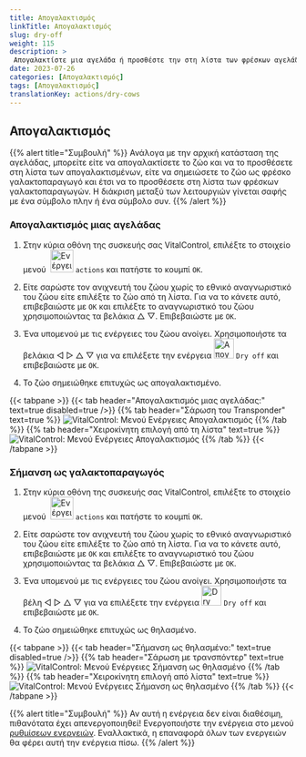 ```yaml
---
title: Απογαλακτισμός
linkTitle: Απογαλακτισμός
slug: dry-off
weight: 115
description: >
 Απογαλακτίστε μια αγελάδα ή προσθέστε την στη λίστα των φρέσκων αγελάδων
date: 2023-07-26
categories: [Απογαλακτισμός]
tags: [Απογαλακτισμός]
translationKey: actions/dry-cows
---
```


## Απογαλακτισμός

{{% alert title="Συμβουλή" %}}
Ανάλογα με την αρχική κατάσταση της αγελάδας, μπορείτε είτε να απογαλακτίσετε το ζώο και να το προσθέσετε στη λίστα των απογαλακτισμένων, είτε να σημειώσετε το ζώο ως φρέσκο γαλακτοπαραγωγό και έτσι να το προσθέσετε στη λίστα των φρέσκων γαλακτοπαραγωγών. Η διάκριση μεταξύ των λειτουργιών γίνεται σαφής με ένα σύμβολο πλην ή ένα σύμβολο συν.
{{% /alert %}}

### Απογαλακτισμός μιας αγελάδας

1. Στην κύρια οθόνη της συσκευής σας VitalControl, επιλέξτε το στοιχείο μενού &nbsp;<img src="/icons/actions.svg" width="40" align="bottom" alt="Ενέργειες" /> `actions` και πατήστε το κουμπί `OK`.

2. Είτε σαρώστε τον ανιχνευτή του ζώου χωρίς το εθνικό αναγνωριστικό του ζώου είτε επιλέξτε το ζώο από τη λίστα. Για να το κάνετε αυτό, επιβεβαιώστε με `OK` και επιλέξτε το αναγνωριστικό του ζώου χρησιμοποιώντας τα βελάκια △ ▽. Επιβεβαιώστε με `OK`.

3. Ένα υπομενού με τις ενέργειες του ζώου ανοίγει. Χρησιμοποιήστε τα βελάκια ◁ ▷ △ ▽ για να επιλέξετε την ενέργεια <img src="/icons/actions/dryoff-plus.svg" width="35" align="bottom" alt="Απογαλακτισμός" /> `Dry off` και επιβεβαιώστε με `OK`.

4. Το ζώο σημειώθηκε επιτυχώς ως απογαλακτισμένο.

{{< tabpane >}}
{{< tab header="Απογαλακτισμός μιας αγελάδας:" text=true disabled=true />}}
{{% tab header="Σάρωση του Transponder" text=true %}}
![VitalControl: Μενού Ενέργειες Απογαλακτισμός](../images/dryoff-scan.png "Απογαλακτισμός μιας αγελάδας")
{{% /tab %}}
{{% tab header="Χειροκίνητη επιλογή από τη λίστα" text=true %}}
![VitalControl: Μενού Ενέργειες Απογαλακτισμός](../images/dryoff.png "Απογαλακτισμός μιας αγελάδας")
{{% /tab %}}
{{< /tabpane >}}

### Σήμανση ως γαλακτοπαραγωγός

1. Στην κύρια οθόνη της συσκευής σας VitalControl, επιλέξτε το στοιχείο μενού &nbsp;<img src="/icons/actions.svg" width="40" align="bottom" alt="Ενέργειες" /> `actions` και πατήστε το κουμπί `OK`.

2. Είτε σαρώστε τον ανιχνευτή του ζώου χωρίς το εθνικό αναγνωριστικό του ζώου είτε επιλέξτε το ζώο από τη λίστα. Για να το κάνετε αυτό, επιβεβαιώστε με `OK` και επιλέξτε το αναγνωριστικό του ζώου χρησιμοποιώντας τα βελάκια △ ▽. Επιβεβαιώστε με `OK`.

3. Ένα υπομενού με τις ενέργειες του ζώου ανοίγει. Χρησιμοποιήστε τα βέλη ◁ ▷ △ ▽ για να επιλέξετε την ενέργεια <img src="/icons/actions/dryoff-minus.svg" width="35" align="bottom" alt="Dry off" /> `Dry off` και επιβεβαιώστε με `OK`.

4. Το ζώο σημειώθηκε επιτυχώς ως θηλασμένο.

{{< tabpane >}}
{{< tab header="Σήμανση ως θηλασμένο:" text=true disabled=true />}}
{{% tab header="Σάρωση με τρανσπόντερ" text=true %}}
![VitalControl: Μενού Ενέργειες Σήμανση ως θηλασμένο](../images/lactated-scan.png "Σήμανση ως θηλασμένο")
{{% /tab %}}
{{% tab header="Χειροκίνητη επιλογή από λίστα" text=true %}}
![VitalControl: Μενού Ενέργειες Σήμανση ως θηλασμένο](../images/lactated.png "Σήμανση ως θηλασμένο")
{{% /tab %}}
{{< /tabpane >}}


{{% alert title="Συμβουλή" %}}
Αν αυτή η ενέργεια δεν είναι διαθέσιμη, πιθανότατα έχει απενεργοποιηθεί! Ενεργοποιήστε την ενέργεια στο μενού [ρυθμίσεων ενεργειών](../setting/). Εναλλακτικά, η επαναφορά όλων των ενεργειών θα φέρει αυτή την ενέργεια πίσω.
{{% /alert %}}
